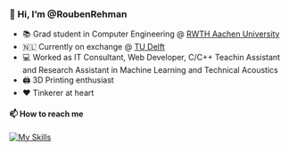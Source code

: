 ### 👋 Hi, I’m @RoubenRehman

  * 📚 Grad student in Computer Engineering @ [RWTH Aachen University](https://www.rwth-aachen.de/cms/~a/root/?lidx=1)
  * 🇳🇱 Currently on exchange @ [TU Delft](https://www.tudelft.nl/en/)
  * 💻 Worked as IT Consultant, Web Developer, C/C++ Teachin Assistant and Research Assistant in Machine Learning and Technical Acoustics
  * 🖨️ 3D Printing enthusiast
  * ❤️ Tinkerer at heart

#### 📫 How to reach me
[![My Skills](https://skillicons.dev/icons?i=linkedin)](https://www.linkedin.com/in/rouben-rehman-098ab220a/)
